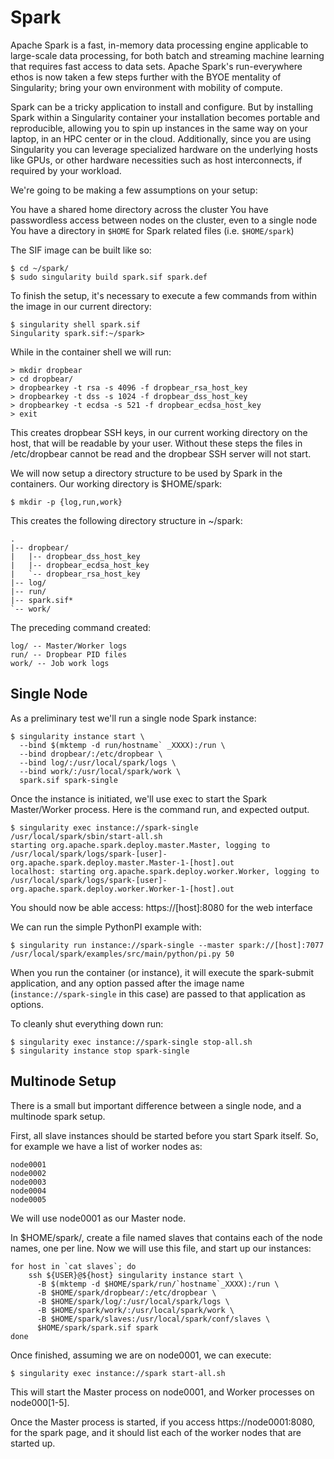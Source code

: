 # Spark

Apache Spark is a fast, in-memory data processing engine applicable to large-scale data processing, for both batch and streaming machine learning that requires fast access to data sets. Apache Spark's run-everywhere ethos is now taken a few steps further with the BYOE mentality of Singularity; bring your own environment with mobility of compute.

Spark can be a tricky application to install and configure. But by installing Spark within a Singularity container your installation becomes portable and reproducible, allowing you to spin up instances in the same way on your laptop, in an HPC center or in the cloud. Additionally, since you are using Singularity you can leverage specialized hardware on the underlying hosts like GPUs, or other hardware necessities such as host interconnects, if required by your workload.

We're going to be making a few assumptions on your setup:

You have a shared home directory across the cluster
You have passwordless access between nodes on the cluster, even to a single node
You have a directory in `$HOME` for Spark related files (i.e. `$HOME/spark`)

The SIF image can be built like so:

```
$ cd ~/spark/
$ sudo singularity build spark.sif spark.def
```

To finish the setup, it's necessary to execute a few commands from within the image in our current directory:

```
$ singularity shell spark.sif
Singularity spark.sif:~/spark>
```
While in the container shell we will run:

```
> mkdir dropbear
> cd dropbear/
> dropbearkey -t rsa -s 4096 -f dropbear_rsa_host_key
> dropbearkey -t dss -s 1024 -f dropbear_dss_host_key
> dropbearkey -t ecdsa -s 521 -f dropbear_ecdsa_host_key
> exit
```
This creates dropbear SSH keys, in our current working directory on the host, that will be readable by your user. Without these steps the files in /etc/dropbear cannot be read and the dropbear SSH server will not start.

We will now setup a directory structure to be used by Spark in the containers. Our working directory is $HOME/spark:

```
$ mkdir -p {log,run,work}
```
This creates the following directory structure  in ~/spark:

```
.
|-- dropbear/
|   |-- dropbear_dss_host_key
|   |-- dropbear_ecdsa_host_key
|   `-- dropbear_rsa_host_key
|-- log/
|-- run/
|-- spark.sif*
`-- work/
```
The preceding command created:

```
log/ -- Master/Worker logs
run/ -- Dropbear PID files
work/ -- Job work logs
```

## Single Node

As a preliminary test we'll run a single node Spark instance:

```
$ singularity instance start \
  --bind $(mktemp -d run/hostname` _XXXX):/run \
  --bind dropbear/:/etc/dropbear \
  --bind log/:/usr/local/spark/logs \
  --bind work/:/usr/local/spark/work \
  spark.sif spark-single
```
Once the instance is initiated, we'll use exec to start the Spark Master/Worker process. Here is the command run, and expected output.

```
$ singularity exec instance://spark-single /usr/local/spark/sbin/start-all.sh
starting org.apache.spark.deploy.master.Master, logging to /usr/local/spark/logs/spark-[user]-org.apache.spark.deploy.master.Master-1-[host].out
localhost: starting org.apache.spark.deploy.worker.Worker, logging to /usr/local/spark/logs/spark-[user]-org.apache.spark.deploy.worker.Worker-1-[host].out
```
You should now be able access:  https://[host]:8080 for the web interface

We can run the simple PythonPI example with:

```
$ singularity run instance://spark-single --master spark://[host]:7077 /usr/local/spark/examples/src/main/python/pi.py 50
```
When you run the container (or instance), it will execute the spark-submit application, and any option passed after the image name (`instance://spark-single` in this case) are passed to that application as options.

To cleanly shut everything down run:

```
$ singularity exec instance://spark-single stop-all.sh
$ singularity instance stop spark-single
```

## Multinode Setup

There is a small but important difference between a single node, and a multinode spark setup.

First, all slave instances should be started before you start Spark itself. So, for example we have a list of worker nodes as:

```
node0001
node0002
node0003
node0004
node0005
```
We will use node0001 as our Master node.

In $HOME/spark/, create a file named slaves that contains each of the node names, one per line. Now we will use this file, and start up our instances:

```
for host in `cat slaves`; do
    ssh ${USER}@${host} singularity instance start \
      -B $(mktemp -d $HOME/spark/run/`hostname`_XXXX):/run \
      -B $HOME/spark/dropbear/:/etc/dropbear \
      -B $HOME/spark/log/:/usr/local/spark/logs \
      -B $HOME/spark/work/:/usr/local/spark/work \
      -B $HOME/spark/slaves:/usr/local/spark/conf/slaves \
      $HOME/spark/spark.sif spark
done
```
 

Once finished, assuming we are on node0001, we can execute:

```
$ singularity exec instance://spark start-all.sh
```
This will start the Master process on node0001, and Worker processes on node000[1-5].

Once the Master process is started, if you access https://node0001:8080, for the spark page, and it should list each of the worker nodes that are started up.


